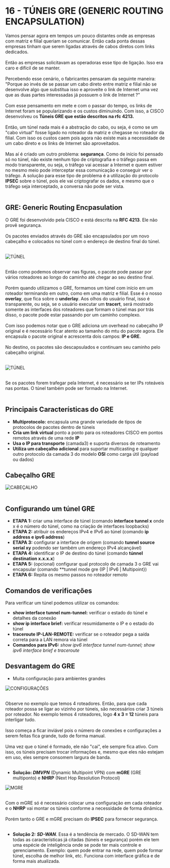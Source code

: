 # 16 - TÚNEIS GRE (GENERIC ROUTING ENCAPSULATION)

Vamos pensar agora em tempos um pouco distantes onde as empresas com matriz e filial queriam se comunicar. Então cada ponta dessas empresas tinham que serem ligadas através de cabos diretos com links dedicados. <br></br>
Então as empresas solicitavam as operadoras esse tipo de ligação. Isso era caro e difícil de se manter. <br></br>
Percebendo esse cenário, o fabricantes pensaram da seguinte maneira: "Porque ao invés de se passar um cabo direto entre matriz e filial não se desenvolve algo que substitua isso e aproveite o link de Internet uma vez que as duas partes interessadas já possuem o link de Internet ?" <br></br>
Com esse pensamento em mete e com o passar do tempo, os links de Internet foram se popularizando e os custos diminuindo. Com isso, a CISCO desenvolveu os **Túneis GRE que estão descritos na rfc 4213.** <br></br>
Então, um túnel nada mais é a abstração do cabo, ou seja, é como se um "cabo virtual" fosse ligado no roteador da matriz e chegasse no roteador da filial. Com isso os custos caem pois agora não existe mais a necessidade de um cabo direto e os links de Internet são aproveitados. <br></br>
Mas aí é criado um outro problema: **segurança**. Como de início foi pensado só no túnel, não existe nenhum tipo de criptografia e o tráfego passa em modo transparente, ou seja, o tráfego vai acessar a Internet e quem estiver no mesmo meio pode interceptar essa comunicação e conseguir ver o tráfego. A solução para esse tipo de problema é a utilização do protocolo **IPSEC** sobre o túnel, pois ele vai criptografar os dados, e mesmo que o tráfego seja interceptado, a conversa não pode ser vista. <br></br>

## GRE: Generic Routing Encpasulation 

O GRE foi desenvolvido pela CISCO e está descrita na **RFC 4213**. Ele não provê segurança. <br></br>
Os pacotes enviados através do GRE são encapsulados por um novo cabeçalho e colocados no túnel com o endereço de destino final do túnel.<br></br>

![TÚNEL](Imagens/gre.png) <br></br>

Então como podemos observar nas figuras, o pacote pode passar por vários roteadores ao longo do caminho até chegar ao seu destino final. <br></br>
Porém quando utilizamos o GRE, formamos um túnel com início em um roteador terminando em outro, como em uma matriz e filial. Esse é o nosso **overlay**, que fica sobre o **underlay**. Aos olhos do usuário final, isso é transparente, ou seja, se o usuário executar um **tracert**, será mostrado somente as interfaces dos roteadores que formam o túnel mas por trás disso, o pacote pode estar passando por um caminho complexo. <br></br>
Com isso podemos notar que o GRE adiciona um overhead no cabeçalho IP original e é necessário ficar atento ao tamanho do mtu do pacote agora. Ele encapsula o pacote original e acrescenta dois campos: **IP e GRE**.<br></br>
No destino, os pacotes são descapsulados e continuam seu caminho pelo cabeçalho original. <br></br>

![TÚNEL](Imagens/tunel.png)<br></br>

Se os pacotes forem trafegar pela Internet, é necessário se ter IPs roteáveis nas pontas. O túnel também pode ser formado na Internet. <br></br>

## Principais Características do GRE

* **Multiprotocolo:** encapsula uma grande variedade de tipos de protocolos de pacotes dentro de túneis 
* **Cria um link virtual** ponto a ponto para os roteadores CISCO em pontos remotos através de uma rede **IP**
* **Usa o IP para transporte** (camada3) e suporta diversos de roteamento 
* **Utiliza um cabeçalho adicional** para suportar  multicasting e qualquer outro protocolo da camada 3 do modelo **OSI** como carga útil (payload ou dados)

## Cabeçalho GRE

![CABEÇALHO](Imagens/cabecalho.png) <br></br>

## Configurando um túnel GRE

* **ETAPA 1:** criar uma interface de túnel (comando **interface tunnel x** onde x é o número do túnel, como na criação de interfaces loopbacks)
* **ETAPA 2:** atribuir os endereços IPv4 e IPv6 ao túnel (comando **ip address e ipv6 address**)
* **ETAPA 3:** configurar a interface de origem (comando **tunnel source serial xy** podendo ser também um endereço IPv4 alcançável)
* **ETAPA 4:** identificar o IP de destino do túnel (comando **túnnel destination x.x.x.x**)
* **ETAPA 5:** (opcional) configurar qual protocolo de camada 3 o GRE vai encapsular (comando **tunnel mode gre {IP | IPv6 | Multipoint})
* **ETAPA 6:** Repita os mesmo passos no roteador remoto

## Comandos de verificações

Para verificar um túnel podemos utilizar os comandos:

* **show interface tunnel num-tunnel:** verificar o estado do túnel e detalhes da conexão
* **show ip interface brief:** verificar resumidamente o IP e o estado do túnel
* **traceroute IP-LAN-REMOTE:** verificar se o roteador pega a saída correta para a LAN remora via túnel 
* **Comandos para IPv6:** *show ipv6 interface tunnel num-tunnel; show ipv6 interface brief e traceroute*

## Desvantagem do GRE

* Muita configuração para ambientes grandes

![CONFIGURAÇÔES](Imagens/configs.png) <br></br>

Observe no exemplo que temos 4 roteadores. Então, para que cada roteador possa se ligar ao vizinho por túneis, são necessários criar 3 túneis por roteador. No exemplo temos 4 roteadores, logo **4 x 3 = 12** túneis para interligar tudo. <br></br>
Isso começa a ficar inviável pois o número de conexões e configurações a serem feitas fica grande, tudo de forma manual. <br></br>
Uma vez que o túnel é formado, ele não "cai", ele sempre fica ativo. Com isso, os túneis precisam trocar informações e, mesmo que eles não estejam em uso, eles sempre consomem largura de banda. <br></br>

* **Solução: *DMVPN*** (Dynamic Multipoint VPN) com **mGRE** (GRE multiponto) e **NHRP** (Next Hop Resolution Protocol)

![MGRE](Imagens/mgre.png) <br></br>

Com o mGRE só é necessário colocar uma configuração em cada roteador e o **NHRP** vai montar os túneis conforme a necessidade de forma dinâmica. <br></br> 
Porém tanto o GRE e mGRE precisam do **IPSEC** para fornecer segurança. <br></br>
* **Solução 2:** ***SD-WAN***. Essa é a tendência de mercado. O SD-WAN tem todas as características já citadas (túneis e segurança) porém ele tem uma espécie de inteligência onde se pode ter mais controle e gerenciamento. Exemplo: quem pode entrar na rede, quem pode formar túnel, escolha de melhor link, etc. Funciona com interface gráfica e de forma mais atualizada.